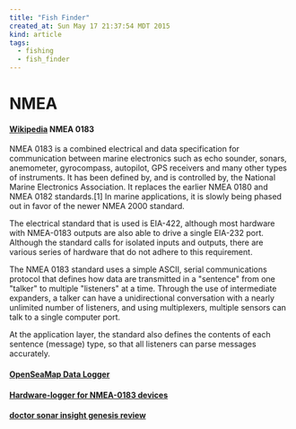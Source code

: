```yaml
---
title: "Fish Finder"
created_at: Sun May 17 21:37:54 MDT 2015
kind: article
tags:
  - fishing
  - fish_finder
---
```



# NMEA

#### [Wikipedia](http://en.wikipedia.org/wiki/NMEA_0183) NMEA 0183

NMEA 0183 is a combined electrical and data specification for
communication between marine electronics such as echo sounder, sonars,
anemometer, gyrocompass, autopilot, GPS receivers and many other types of
instruments. It has been defined by, and is controlled by, the National
Marine Electronics Association. It replaces the earlier NMEA 0180 and
NMEA 0182 standards.[1] In marine applications, it is slowly being phased
out in favor of the newer NMEA 2000 standard.

The electrical standard that is used is EIA-422, although most
hardware with NMEA-0183 outputs are also able to drive a single EIA-232
port. Although the standard calls for isolated inputs and outputs, there
are various series of hardware that do not adhere to this requirement.

The NMEA 0183 standard uses a simple ASCII, serial communications protocol
that defines how data are transmitted in a "sentence" from one "talker" to
multiple "listeners" at a time. Through the use of intermediate expanders,
a talker can have a unidirectional conversation with a nearly unlimited
number of listeners, and using multiplexers, multiple sensors can talk
to a single computer port.

At the application layer, the standard also defines the contents of
each sentence (message) type, so that all listeners can parse messages
accurately.


#### [OpenSeaMap Data Logger](http://seesea.sourceforge.net/datalogger/)

#### [Hardware-logger for NMEA-0183 devices](https://github.com/OpenSeaMap/logger-oseam-0183)


#### [doctor sonar insight genesis review](/assets/pdf/doctor-sonar-insight-genesis-review.pdf)


